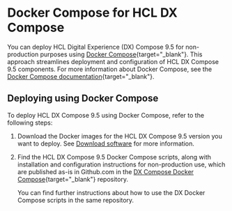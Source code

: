 
# Docker Compose for HCL DX Compose

You can deploy HCL Digital Experience (DX) Compose 9.5 for non-production purposes using [Docker Compose](https://docs.docker.com/compose/){target="_blank"}. This approach streamlines deployment and configuration of HCL DX Compose 9.5 components. For more information about Docker Compose, see the [Docker Compose documentation](https://docs.docker.com/compose/){target="_blank"}.

## Deploying using Docker Compose

To deploy HCL DX Compose 9.5 using Docker Compose, refer to the following steps:

1. Download the Docker images for the HCL DX Compose 9.5 version you want to deploy. See [Download software](../../getting_started/download/index.md) for more information.

2. Find the HCL DX Compose 9.5 Docker Compose scripts, along with installation and configuration instructions for non-production use, which are published as-is in Github.com in the [DX Compose Docker Compose](https://github.com/HCL-TECH-SOFTWARE/dx-compose-docker-compose){target="_blank"} repository.

    You can find further instructions about how to use the DX Docker Compose scripts in the same repository.
